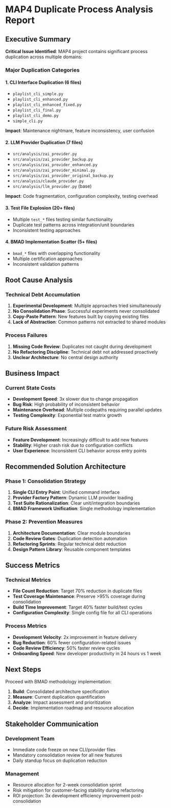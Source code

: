 # MAP4 Duplicate Process Analysis Report

## Executive Summary

**Critical Issue Identified**: MAP4 project contains significant process duplication across multiple domains:

### Major Duplication Categories

#### 1. **CLI Interface Duplication** (6 files)
- `playlist_cli_simple.py`
- `playlist_cli_enhanced.py` 
- `playlist_cli_enhanced_fixed.py`
- `playlist_cli_final.py`
- `playlist_cli_demo.py`
- `simple_cli.py`

**Impact**: Maintenance nightmare, feature inconsistency, user confusion

#### 2. **LLM Provider Duplication** (7 files)
- `src/analysis/zai_provider.py`
- `src/analysis/zai_provider_backup.py`
- `src/analysis/zai_provider_enhanced.py`
- `src/analysis/zai_provider_minimal.py`
- `src/analysis/zai_provider_original_backup.py`
- `src/analysis/claude_provider.py`
- `src/analysis/llm_provider.py` (base)

**Impact**: Code fragmentation, configuration complexity, testing overhead

#### 3. **Test File Explosion** (20+ files)
- Multiple `test_*` files testing similar functionality
- Duplicate test patterns across integration/unit boundaries
- Inconsistent testing approaches

#### 4. **BMAD Implementation Scatter** (5+ files)
- `bmad_*` files with overlapping functionality
- Multiple certification approaches
- Inconsistent validation patterns

## Root Cause Analysis

### Technical Debt Accumulation
1. **Experimental Development**: Multiple approaches tried simultaneously
2. **No Consolidation Phase**: Successful experiments never consolidated
3. **Copy-Paste Pattern**: New features built by copying existing files
4. **Lack of Abstraction**: Common patterns not extracted to shared modules

### Process Failures
1. **Missing Code Review**: Duplicates not caught during development
2. **No Refactoring Discipline**: Technical debt not addressed proactively
3. **Unclear Architecture**: No central design authority

## Business Impact

### Current State Costs
- **Development Speed**: 3x slower due to change propagation
- **Bug Risk**: High probability of inconsistent behavior
- **Maintenance Overhead**: Multiple codepaths requiring parallel updates
- **Testing Complexity**: Exponential test matrix growth

### Future Risk Assessment
- **Feature Development**: Increasingly difficult to add new features
- **Stability**: Higher crash risk due to configuration conflicts
- **User Experience**: Inconsistent CLI behavior across entry points

## Recommended Solution Architecture

### Phase 1: Consolidation Strategy
1. **Single CLI Entry Point**: Unified command interface
2. **Provider Factory Pattern**: Dynamic LLM provider loading
3. **Test Suite Rationalization**: Clear unit/integration boundaries
4. **BMAD Framework Unification**: Single methodology implementation

### Phase 2: Prevention Measures  
1. **Architecture Documentation**: Clear module boundaries
2. **Code Review Gates**: Duplication detection automation
3. **Refactoring Sprints**: Regular technical debt reduction
4. **Design Pattern Library**: Reusable component templates

## Success Metrics

### Technical Metrics
- **File Count Reduction**: Target 70% reduction in duplicate files
- **Test Coverage Maintenance**: Preserve >95% coverage during consolidation
- **Build Time Improvement**: Target 40% faster build/test cycles
- **Configuration Complexity**: Single config file for all CLI operations

### Process Metrics
- **Development Velocity**: 2x improvement in feature delivery
- **Bug Reduction**: 60% fewer configuration-related issues
- **Code Review Efficiency**: 50% faster review cycles
- **Onboarding Speed**: New developer productivity in 24 hours vs 1 week

## Next Steps

Proceed with BMAD methodology implementation:
1. **Build**: Consolidated architecture specification
2. **Measure**: Current duplication quantification  
3. **Analyze**: Impact assessment and prioritization
4. **Decide**: Implementation roadmap and resource allocation

## Stakeholder Communication

### Development Team
- Immediate code freeze on new CLI/provider files
- Mandatory consolidation review for all new features
- Daily standup focus on duplication reduction

### Management
- Resource allocation for 2-week consolidation sprint
- Risk mitigation for customer-facing stability during refactoring
- ROI projection: 3x development efficiency improvement post-consolidation